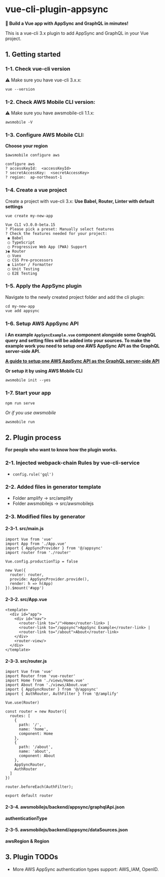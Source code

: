 # vue-cli-plugin-appsync

**:rocket: Build a Vue app with AppSync and GraphQL in minutes!**

This is a vue-cli 3.x plugin to add AppSync and GraphQL in your Vue project.

## 1. Getting started

### 1-1. Check vue-cli version
:warning: Make sure you have vue-cli 3.x.x:

```
vue --version
```

### 1-2. Check AWS Mobile CLI version:
:warning: Make sure you have awsmobile-cli 1.1.x:

```
awsmobile -V
```

### 1-3. Configure AWS Mobile CLI:
**Choose your region**

```
$awsmobile configure aws

configure aws
? accessKeyId:  <accessKeyId>
? secretAccessKey:  <secretAccessKey>
? region:  ap-northeast-1
```


### 1-4. Create a vue project
Create a project with vue-cli 3.x:
**Use Babel, Router, Linter with default settings**
```
vue create my-new-app

Vue CLI v3.0.0-beta.15
? Please pick a preset: Manually select features
? Check the features needed for your project: 
 ◉ Babel
 ◯ TypeScript
 ◯ Progressive Web App (PWA) Support
❯◉ Router
 ◯ Vuex
 ◯ CSS Pre-processors
 ◉ Linter / Formatter
 ◯ Unit Testing
 ◯ E2E Testing
```

### 1-5. Apply the AppSync plugin
Navigate to the newly created project folder and add the cli plugin:

```
cd my-new-app
vue add appsync
```

### 1-6. Setup AWS AppSync API 

**:information_source: An example `AppSyncExample.vue` component alongside some GraphQL query and setting files will be added into your sources. To make the example work you need to setup one AWS AppSync API as the GraphQL server-side API.**

[**A guide to setup one AWS AppSync API as the GraphQL server-side API**](https://github.com/komushi/vue-appsync-study#2-manually-setup-aws-appsync-graphql-api-server-side-with-aws-management-console)

**Or setup it by using AWS Mobile CLI**
```
awsmobile init --yes
```

### 1-7. Start your app

```
npm run serve
```

*Or if you use awsmobile*

```
awsmobile run
```

## 2. Plugin process
**For people who want to know how the plugin works.**

### 2-1. Injected webpack-chain Rules by vue-cli-service

- `config.rule('gql')`

### 2-2. Added files in generator template
* Folder amplify -> src/amplify
* Folder awsmobilejs -> src/awsmobilejs

### 2-3. Modified files by generator
#### 2-3-1. src/main.js
```
import Vue from 'vue'
import App from './App.vue'
import { AppSyncProvider } from '@/appsync'
import router from './router'

Vue.config.productionTip = false

new Vue({
  router: router,
  provide: AppSyncProvider.provide(),
  render: h => h(App)
}).$mount('#app')
```

#### 2-3-2. src/App.vue
```
<template>
  <div id="app">
    <div id="nav">
      <router-link to="/">Home</router-link> |
      <router-link to="/appsync">AppSync Example</router-link> |
      <router-link to="/about">About</router-link>
    </div>
    <router-view/>
  </div>
</template>
```

#### 2-3-3. src/router.js
```
import Vue from 'vue'
import Router from 'vue-router'
import Home from './views/Home.vue'
import About from './views/About.vue'
import { AppSyncRouter } from '@/appsync'
import { AuthRouter, AuthFilter } from '@/amplify'

Vue.use(Router)

const router = new Router({
  routes: [
    {
      path: '/',
      name: 'home',
      component: Home
    },
    {
      path: '/about',
      name: 'about',
      component: About
    },
    AppSyncRouter,
    AuthRouter
  ]
})

router.beforeEach(AuthFilter);

export default router
```

#### 2-3-4. awsmobilejs/backend/appsync/graphqlApi.json
**authenticationType**

#### 2-3-5. awsmobilejs/backend/appsync/dataSources.json
**awsRegion & Region**

## 3. Plugin TODOs
* More AWS AppSync authentication types support: AWS_IAM, OpenID.
